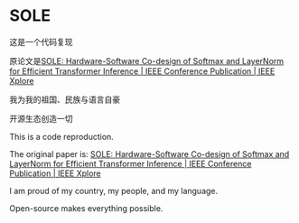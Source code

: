 # SOLE

这是一个代码复现

原论文是[SOLE: Hardware-Software Co-design of Softmax and LayerNorm for Efficient Transformer Inference | IEEE Conference Publication | IEEE Xplore](https://ieeexplore.ieee.org/abstract/document/10323725)

我为我的祖国、民族与语言自豪

开源生态创造一切



This is a code reproduction.

The original paper is: [SOLE: Hardware-Software Co-design of Softmax and LayerNorm for Efficient Transformer Inference | IEEE Conference Publication | IEEE Xplore](https://ieeexplore.ieee.org/abstract/document/10323725)

I am proud of my country, my people, and my language.

Open-source makes everything possible.